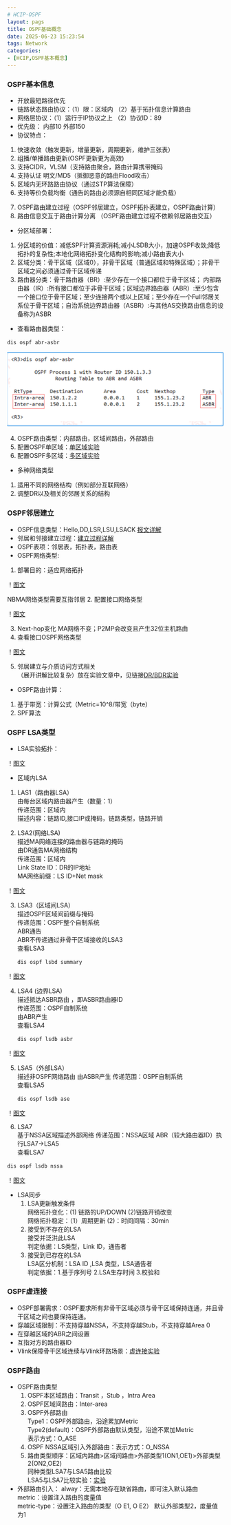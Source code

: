 ```yaml
---
# HCIP-OSPF
layout: pags
title: OSPF基础概念
date: 2025-06-23 15:23:54
tags: Network
categories: 
- [HCIP,OSPF基本概念]
---
```


### OSPF基本信息
   
- 开放最短路径优先
- 链路状态路由协议：（1）限：区域内 （2）基于拓扑信息计算路由
- 网络层协议：（1）运行于IP协议之上 （2）协议ID：89
- 优先级： 内部10 外部150
- 协议特点：
1. 快速收敛（触发更新，增量更新，周期更新，维护三张表）
2. 组播/单播路由更新(OSPF更新更为高效)
3. 支持CIDR，VLSM（支持路由聚合，路由计算携带掩码
4. 支持认证 明文/MD5（抵御恶意的路由Flood攻击）
5. 区域内无环路路由协议（通过STP算法保障）
6. 支持等价负载均衡（通告的路由必须源自相同区域才能负载）
<!-- more -->
7. OSPF路由建立过程（OSPF邻居建立，OSPF拓扑表建立，OSPF路由计算）
8. 路由信息交互于路由计算分离 （OSPF路由建立过程不依赖邻居路由交互）
- 分区域部署：
1. 分区域的价值：减低SPF计算资源消耗;减小LSDB大小，加速OSPF收敛;降低拓扑的复杂性;本地化网络拓扑变化结构的影响;减小路由表大小
2. 区域分类：骨干区域（区域0），非骨干区域（普通区域和特殊区域）；非骨干区域之间必须通过骨干区域传递
3. 路由器分类：骨干路由器（BR）:至少存在一个接口都位于骨干区域； 内部路由器（IR）:所有接口都位于非骨干区域；区域边界路由器（ABR）:至少包含一个接口位于骨干区域；至少连接两个或以上区域；至少存在一个Full邻居关系位于骨干区域；自治系统边界路由器（ASBR）:与其他AS交换路由信息的设备称为ASBR 
- 查看路由器类型：
```bash
dis ospf abr-asbr
```

![命令](../imgs/2025.6.25-1.png)

4. OSPF路由类型：内部路由，区域间路由，外部路由 
5. 配置OSPF单区域：[单区域实验]()
6. 配置OSPF多区域：[多区域实验]()
- 多种网络类型
1. 适用不同的网络结构（例如部分互联网络）
2. 调整DR以及相关的邻居关系的结构

### OSPF邻居建立

- OSPF信息类型：Hello,DD,LSR,LSU,LSACK [报文详解]()
- 邻居和邻接建立过程：[建立过程详解]()
- OSPF表项：邻居表，拓扑表，路由表
- OSPF网络类型:
1. 部署目的：适应网络拓扑

！[图文](../imgs/2025.6.25-2.png)

  NBMA网络类型需要互指邻居
2. 配置接口网络类型

！[图文](../imgs/2025.6.25-3.png)

3. Next-hop变化
MA网络不变；P2MP会改变且产生32位主机路由
4. 查看接口OSPF网络类型

！[图文](../imgs/2025.6.25-4.png)

5. 邻居建立与介质访问方式相关  
（展开讲解比较复杂）放在实验文章中，见链接[DR/BDR实验]()

- OSPF路由计算：
1. 基于带宽：计算公式（Metric=10^8/带宽（byte）
2. SPF算法

### OSPF LSA类型

- LSA实验拓扑：

！[图文](../imgs/2025.6.25-5.png)

- 区域内LSA
1. LAS1（路由器LSA）  
   由每台区域内路由器产生（数量：1）  
   传递范围：区域内  
   描述内容：链路ID,接口IP或掩码，链路类型，链路开销  
   
2. LSA2(网络LSA)  
   描述MA网络连接的路由器与链路的掩码  
   由DR通告MA网络结构  
   传递范围：区域内  
   Link State ID：DR的IP地址    
   MA网络前缀：LS ID+Net mask

！[图文](../imgs/2025.6.25-6.png)
  
3. LSA3（区域间LSA）  
   描述OSPF区域间前缀与掩码  
   传递范围：OSPF整个自制系统  
   ABR通告  
   ABR不传递通过非骨干区域接收的LSA3  
   查看LSA3

   ```bash
   dis ospf lsbd summary
   ```

！[图文](../imgs/2025.6.25-7.png)

4. LSA4 (边界LSA)  
   描述抵达ASBR路由 ，即ASBR路由器ID  
   传递范围：OSPF自制系统  
   由ABR产生  
   查看LSA4
   
   ```bash
   dis ospf lsdb asbr
   ```
 ！[图文](../imgs/2025.6.25-8.png)

5. LSA5（外部LSA）  
   描述非OSPF网络路由
   由ASBR产生
   传递范围：OSPF自制系统  
   查看LSA5

   ```bash
   dis ospf lsdb ase
   ```

 ！[图文](../imgs/2025.6.25-9.png)

 6. LSA7  
   基于NSSA区域描述外部网络
   传递范围：NSSA区域
   ABR（较大路由器ID）执行LSA7->LSA5  
   查看LSA7

   ```bash
   dis ospf lsdb nssa
   ```
 ！[图文](../imgs/2025.6.25-10.png)

- LSA同步
  1. LSA更新触发条件  
    网络拓扑变化：(1) 链路的UP/DOWN (2)链路开销改变  
    网络拓扑稳定：（1）周期更新 (2)：时间间隔：30min
  2. 接受到不存在的LSA  
    接受并泛洪此LSA  
    判定依据：LS类型，Link ID，通告者
  3. 接受到已存在的LSA  
    LSA区分机制：LSA ID ,LSA 类型，LSA通告者  
    判定依据：1.基于序列号  2.LSA生存时间 3.校验和  

### OSPF虚连接

- OSPF部署需求：OSPF要求所有非骨干区域必须与骨干区域保持连通，并且骨干区域之间也要保持连通。
- 穿越区域限制：不支持穿越NSSA，不支持穿越Stub，不支持穿越Area 0
- 在穿越区域的ABR之间设置
- 互指对方的路由器ID
- Vlink保障骨干区域连续与Vlink环路场景：[虚连接实验]()
  
### OSPF路由

- OSPF路由类型
  1. OSPF本区域路由：Transit ，Stub ，Intra Area
  2. OSPF区域间路由：Inter-area
  3. OSPF外部路由  
       Type1：OSPF外部路由，沿途累加Metric  
       Type2(default)：OSPF外部路由默认类型，沿途不累加Metric  
       表示方式：O_ASE  
  4. OSPF NSSA区域引入外部路由：表示方式：O_NSSA
  5. 路由类型顺序：区域内路由>区域间路由>外部类型1(ON1,OE1)>外部类型2(ON2,OE2)  
       同种类型LSA7与LSA5路由比较  
       LSA5与LSA7比较实验：[实验]()
- 外部路由引入： 
   alway：无需本地存在缺省路由，即可注入默认路由  
   metric：设置注入路由的度量值  
   metric-type：设置注入路由的类型（O E1, O E2） 
   默认外部类型2，度量值为1  


  





    





   


   



